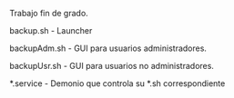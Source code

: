 Trabajo fin de grado.

backup.sh - Launcher

backupAdm.sh - GUI para usuarios administradores.

backupUsr.sh - GUI para usuarios no administradores.

*.service - Demonio que controla su *.sh correspondiente
